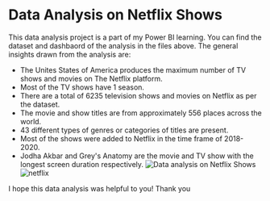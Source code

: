 # Data Analysis on Netflix Shows

This data analysis project is a part of my Power BI learning. You can find the dataset and dashbaord of the analysis in the files above.
The general insights drawn from the analysis are:
- The Unites States of America produces the maximum number of TV shows and movies on The Netflix platform.
- Most of the TV shows have 1 season.
- There are a total of 6235 television shows and movies on Netflix as per the dataset.
- The movie and show titles are from approximately 556 places across the world.
- 43 different types of genres or categories of titles are present.
- Most of the shows were added to Netflix in the time frame of 2018- 2020.
- Jodha Akbar and Grey's Anatomy are the movie and TV show with the longest screen duration respectively.
![Data analysis on Netflix Shows](https://user-images.githubusercontent.com/83130336/214044887-bb126020-6208-4117-9025-5d6432604134.PNG)![netflix](https://user-images.githubusercontent.com/83130336/214046180-01a95405-62ff-43b0-9f7f-f1ae5f0eb296.PNG)


I hope this data analysis was helpful to you!
Thank you
